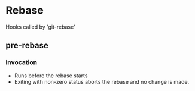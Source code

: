 # Rebase 
Hooks called by 'git-rebase'

## pre-rebase

### Invocation
 * Runs before the rebase starts
 * Exiting with non-zero status aborts the rebase and no change is made.
